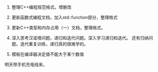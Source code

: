 1. 整理C++编程规范格式。增删改
2. 更新函数式编程文档，加入std::function部分，整理格式
3. 更新C++类型和内存占用（一）文档，整理格式。

4. 深入思考汉诺塔问题，递归和迭代问题。深入学习递归和迭代。 还有归纳问题。迭代重复训练，递归真的很难学的。

5. 模板在编译器决定值不能大于某个数值



明天带手机充电线来。